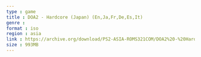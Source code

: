 ```yaml
---
type : game
title : DOA2 - Hardcore (Japan) (En,Ja,Fr,De,Es,It)
genre : 
format : iso
region : asia
link : https://archive.org/download/PS2-ASIA-ROMS321COM/DOA2%20-%20Hardcore%20%28Japan%29%20%28En%2CJa%2CFr%2CDe%2CEs%2CIt%29.7z
size : 993MB
---
```

